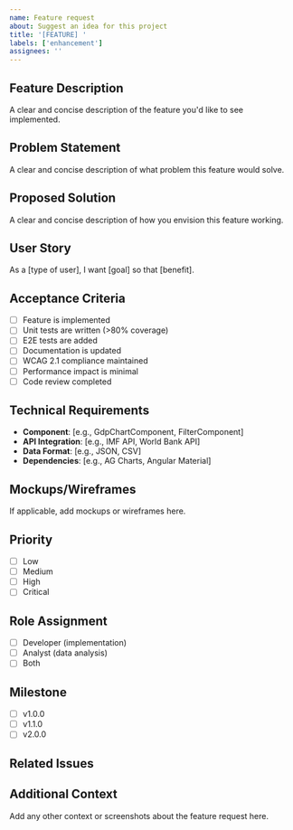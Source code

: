 ```yaml
---
name: Feature request
about: Suggest an idea for this project
title: '[FEATURE] '
labels: ['enhancement']
assignees: ''
---
```


## Feature Description
A clear and concise description of the feature you'd like to see implemented.

## Problem Statement
A clear and concise description of what problem this feature would solve.

## Proposed Solution
A clear and concise description of how you envision this feature working.

## User Story
As a [type of user], I want [goal] so that [benefit].

## Acceptance Criteria
- [ ] Feature is implemented
- [ ] Unit tests are written (>80% coverage)
- [ ] E2E tests are added
- [ ] Documentation is updated
- [ ] WCAG 2.1 compliance maintained
- [ ] Performance impact is minimal
- [ ] Code review completed

## Technical Requirements
- **Component**: [e.g., GdpChartComponent, FilterComponent]
- **API Integration**: [e.g., IMF API, World Bank API]
- **Data Format**: [e.g., JSON, CSV]
- **Dependencies**: [e.g., AG Charts, Angular Material]

## Mockups/Wireframes
If applicable, add mockups or wireframes here.

## Priority
- [ ] Low
- [ ] Medium
- [ ] High
- [ ] Critical

## Role Assignment
- [ ] Developer (implementation)
- [ ] Analyst (data analysis)
- [ ] Both

## Milestone
- [ ] v1.0.0
- [ ] v1.1.0
- [ ] v2.0.0

## Related Issues
<!-- Link any related issues here -->

## Additional Context
Add any other context or screenshots about the feature request here. 